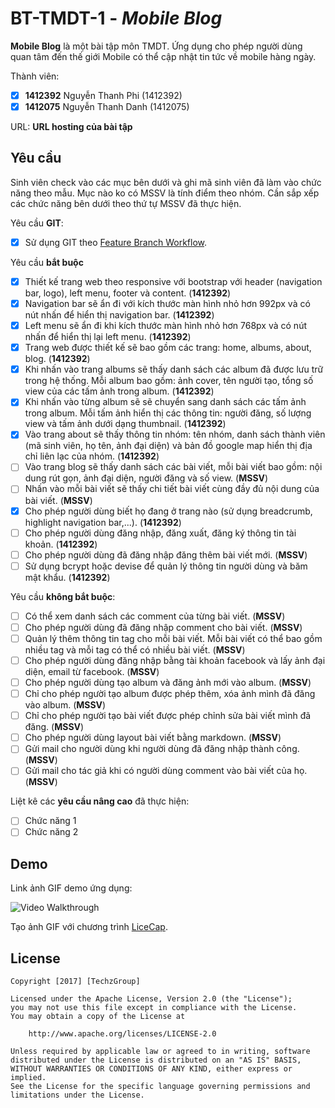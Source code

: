 # BT-TMDT-1 - *Mobile Blog*

**Mobile Blog** là một bài tập môn TMDT. Ứng dụng cho phép người dùng quan tâm đến thế giới Mobile có thể cập nhật tin tức về mobile hàng ngày.

Thành viên:
* [x] **1412392** Nguyễn Thanh Phi (1412392)
* [x] **1412075** Nguyễn Thanh Danh (1412075)

URL: **URL hosting của bài tập**

## Yêu cầu

Sinh viên check vào các mục bên dưới và ghi mã sinh viên đã làm vào chức năng theo mẫu. Mục nào ko có MSSV là tính điểm theo nhóm. Cần sắp xếp các chức năng bên dưới theo thứ tự MSSV đã thực hiện.

Yêu cầu **GIT**:
* [x] Sử dụng GIT theo [Feature Branch Workflow](https://www.atlassian.com/git/tutorials/comparing-workflows#feature-branch-workflow).

Yêu cầu **bắt buộc**
* [x] Thiết kế trang web theo responsive với bootstrap với header (navigation bar, logo), left menu, footer và content. (**1412392**)
* [x] Navigation bar sẽ ẩn đi với kích thước màn hình nhỏ hơn 992px và có nút nhấn để hiển thị navigation bar. (**1412392**)
* [x] Left menu sẽ ẩn đi khi kích thước màn hình nhỏ hơn 768px và có nút nhấn để hiển thị lại left menu. (**1412392**)
* [x] Trang web được thiết kế sẽ bao gồm các trang: home, albums, about, blog. (**1412392**)
* [x] Khi nhấn vào trang albums sẽ thấy danh sách các album đã được lưu trữ trong hệ thống. Mỗi album bao gồm: ảnh cover, tên người tạo, tổng số view của các tấm ảnh trong album. (**1412392**)
* [x] Khi nhấn vào từng album sẽ sẽ chuyển sang danh sách các tấm ảnh trong album. Mỗi tấm ảnh hiển thị các thông tin: người đăng, số lượng view và tấm ảnh dưới dạng thumbnail. (**1412392**)
* [x] Vào trang about sẽ thấy thông tin nhóm: tên nhóm, danh sách thành viên (mã sinh viên, họ tên, ảnh đại diện) và bản đồ google map hiển thị địa chỉ liên lạc của nhóm. (**1412392**)
* [ ] Vào trang blog sẽ thấy danh sách các bài viết, mỗi bài viết bao gồm: nội dung rút gọn, ảnh đại diện, người đăng và số view. (**MSSV**)
* [ ] Nhấn vào mỗi bài viết sẽ thấy chi tiết bài viết cùng đầy đủ nội dung của bài viết. (**MSSV**)
* [x] Cho phép người dùng biết họ đang ở trang nào (sử dụng breadcrumb, highlight navigation bar,...). (**1412392**)
* [ ] Cho phép người dùng đăng nhập, đăng xuất, đăng ký thông tin tài khoản. (**1412392**)
* [ ] Cho phép người dùng đã đăng nhập đăng thêm bài viết mới. (**MSSV**)
* [ ] Sử dụng bcrypt hoặc devise để quản lý thông tin người dùng và băm mật khẩu. (**1412392**)

Yêu cầu **không bắt buộc**:
* [ ] Có thể xem danh sách các comment của từng bài viết.  (**MSSV**)
* [ ] Cho phép người dùng đã đăng nhập comment cho bài viết. (**MSSV**)
* [ ] Quản lý thêm thông tin tag cho mỗi bài viết. Mỗi bài viết có thể bao gồm nhiều tag và mỗi tag có thể có nhiều bài viết. (**MSSV**)
* [ ] Cho phép người dùng đăng nhập bằng tài khoản facebook và lấy ảnh đại diện, email từ facebook. (**MSSV**)
* [ ] Cho phép người dùng tạo album và đăng ảnh mới vào album. (**MSSV**)
* [ ] Chỉ cho phép người tạo album được phép thêm, xóa ảnh mình đã đăng vào album. (**MSSV**)
* [ ] Chỉ cho phép người tạo bài viết được phép chỉnh sửa bài viết mình đã đăng. (**MSSV**)
* [ ] Cho phép người dùng layout bài viết bằng markdown. (**MSSV**)
* [ ] Gửi mail cho người dùng khi người dùng đã đăng nhập thành công. (**MSSV**)
* [ ] Gửi mail cho tác giả khi có người dùng comment vào bài viết của họ. (**MSSV**)

Liệt kê các **yêu cầu nâng cao** đã thực hiện:
* [ ] Chức năng 1
* [ ] Chức năng 2

## Demo

Link ảnh GIF demo ứng dụng:

![Video Walkthrough](demo.gif)

Tạo ảnh GIF với chương trình [LiceCap](http://www.cockos.com/licecap/).


## License

    Copyright [2017] [TechzGroup]

    Licensed under the Apache License, Version 2.0 (the "License");
    you may not use this file except in compliance with the License.
    You may obtain a copy of the License at

        http://www.apache.org/licenses/LICENSE-2.0

    Unless required by applicable law or agreed to in writing, software
    distributed under the License is distributed on an "AS IS" BASIS,
    WITHOUT WARRANTIES OR CONDITIONS OF ANY KIND, either express or implied.
    See the License for the specific language governing permissions and
    limitations under the License.
